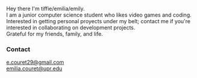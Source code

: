 Hey there I'm tiffie/emilia/emily.  
I am a junior computer science student who likes video games and coding.  
Interested in getting personal proyects under my belt; contact me if you're interested in collaborating on development projects.  
Grateful for my friends, family, and life.

### Contact
e.couret29@gmail.com  
emilia.couret@upr.edu

<!---
tiffie1/tiffie1 is a ✨ special ✨ repository because its `README.md` (this file) appears on your GitHub profile.
You can click the Preview link to take a look at your changes.
--->
